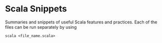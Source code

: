 Scala Snippets
==============

Summaries and snippets of useful Scala features and practices. Each of the files
can be run separately by using

`scala <file_name.scala>`
